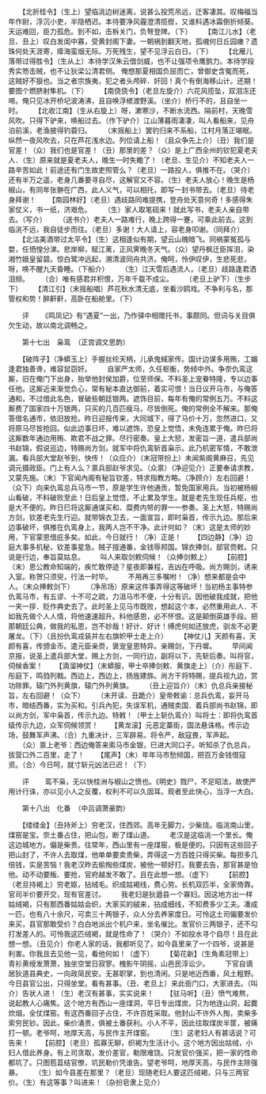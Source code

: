 <!-- { "loadSidebar": true } -->
　　【北折桂令】（生上）望临洮边树迷离，说甚么投荒吊远，迁客凄其。叹梅福当年作尉，浮沉小吏，半隐栖迟。本待要净风霾澄清揽辔，又谁料遇冰霜倒折倾葵。天运难回，臣力孤危。到不如，击柝关门，负弩登陴。（下）
　　【南江儿水】（老旦、丑上）叹白发闺中寡，受黄封阁下妻。一朝祸到翻天地，孤魂何日丘园瘗？遗珠何处天涯寄，瘴海蛮烟无际。万死残生，望不见浮云白日。（下）
　　【北雁儿落带过得胜令】（生从上）本待学汉朱云借剑威，也不让强项令鹰鹯力。本待学段秀实笏击贼，也不让狄梁公清君侧。
俺想那夏相国负屈而亡，曾御史含冤而死，这贼好不狠也。当之者宗族夷，犯之者头颅碎．奸回！真个有倒海移山计。还期！要图个燃脐射隼机。（下）
　　【南侥侥令】（老旦左旋介）六花风揽坠，双泪冻还啼。俺只见冰开桥圮波涛沸，且自唤浮槎渡野溪。（坐介）桥行不的，且自坐一时。
　　【北收江南】（生从右旋上）呀，漱寒沙，不断水流西。隔前村，天晚雪风吹。只得下驴来，唤船过去。（作下驴介）江山薄暮雨凄凄，叫人看船来，见舟泊前溪，老渔披得钓蓑归。
　　（末摇船上）罢钓归来不系船，江村月落正堪眠。纵然一夜风吹去，只在芦花浅水边。列位请上船！（且众争先上介）（丑）我们是官差！（众）我们也是官差！（丑）那里的差？（众）是上广西全州的钦犯夏老夫人．（生）原来就是夏老夫人，晚生一时失瞻了！（老旦、生见介）不知老夫人一路辛苦如此！前途还有门生故吏照管么？（老旦）一路投人，俱推不在。（哭介）还有半万之遥，老身几番要寻自尽，这解官又不容。（生）老夫人放心！晚生是杨椒山，有同年张翀在广西，此人义气，可以相托，即写一封书带去。（老旦）待老身拜谢！
　　【南园林好】（老旦）遇歧路同难提携，登舟处天意何奇！多感得朱家仗义，书一纸，济艰危。
　　（生）家人取笔砚来！就此写书，老夫人亲自带去。（写介）
　　（送书介）老夫人一路难行，晚上跨得一蹇，可乘此前去。这到临洮不远，我自徒步而往。（老旦）多谢！大人请上，容老身叩谢。（同拜介）
　　【北沽美酒带过太平令】（生）这相逢似有期，望云山魄暗飞。同祸蒙冤孤与婺，任恓惶分涕。悲岸柳，赋江蓠，正风霁晚冬天气。（众）望丹枫迁臣挥泪，染湘竹娥皇留碧。惊白鹭冲远起，溯清波同舟共济。俺呵，怜伊叹伊，生悲死悲，呀，唤不醒九天昏睡。（下船介）
　　（生）江天雪后遇流人，（老旦）歧路逢君洒泪频。
　　（合）唯有感君并积恨，万年千载不成尘。
　　（老旦上驴下）（生步下）
　　【清江引】（末摇船唱）芦花秋水清无底，坐看沙鸥戏。不争利与名，那管权和势！醉鼾鼾，高卧在船舱里。（下）

　　评
　　《鸣凤记》有“遇夏”一出，乃作驿中相赠托书，事颇同。但词与关目俱欠生动，故以南北调畅之。

　　第十七出　枭鸾　（正宫调文思韵）

　　【破阵子】（净蟒玉上）手握丝纶天柄，儿承鬼蜮家传。国计边谋多用贿，工媚逢君独善谗，难容鼠窃奸。
　　自家严太师，久任枢衡，势倾中外。争奈仇鸾这厮，旧在俺门下出身，抬举他封侯加爵，位至师保。不料圣上宠眷特隆，专以边事任他。这厮近来渐觉负心，常有秘本直达御前，着实可恨！当日议开马市，与俺答通和，不过借此名色，冒破些朝廷银两。遮饰目前，每年有俺的常例五万。不料这厮费了国家四十万银两，只买的几百匹瘦马，尽皆倒死。俺的常例全不解来。那俺答借名通市，依旧放抢。昨日迎报传来，大同城下，得了马价十万，忽然进口，又将原马尽皆抢回。似此边事日坏，难以遮饰，恐皇上觉悟，未免连累于俺。昨巳将这厮数年通边用贿、欺君不战之罪。尽行密奏。皇上大怒，发密旨一道，遣兵部尚书赵锦，假说巡边，特赐尚方剑，就军中将仇鸾斩首枭示。此乃机密军情，不敢泄漏。看兵部大堂赵爷到，快传！（众应介）（末冠带扮上）未闻紫阁黄麻召，先见调元摄政臣。门上有人么？禀兵部赵爷求见。（众禀）（净迎见介）正要奉请求教，又蒙先施。（末）下官闻內阁有秘旨钦差，特求指教方略。（净顾介）左右回避！（众下）向来仇鸾总兵马市一节，原是学生许他通贡，暂免国家用兵。当初被杨椒山看破，不料破败至此！日后皇上觉悟，不止累及学生。就是老先生现任兵枢，也是大不便的。昨日巳将这厮通谋买和、糜费内帑的罪一一参奏。圣上大怒，特赐尚方剑，钦差老先生行迎。就带锦衣卫去，一面宣旨，即时枭首，传示九边。那后来边事破坏，俱推在仇鸾身上，我两人岂不干净。此计何如？（末）这是太师的妙用，下官蒙恩借庇多矣。如此，今日就行！（净）正是！
　　【四边静】（净）边庭大事多机秘，钦差事星急。贼子擅通番，金钱辱邦国。锦衣捧剑，部官赍敕。只说是行边，奉旨莫姑息。
　　叫人来取剑敕伺候！（众捧剑敕上）
　　【前腔】（末）恩公教命知端的，疾忙敢停迹？星夜即兼程，吉凶在呼吸。尚方赐剑，诱来入室。称贺只须臾，行法一时毕。
　　不用再三多嘱咐！（净）想来都是会中人。（末众捧敕剑下）
　　（净吊场）原来这件事弄得这等破坏！当初杨主事特参仇鸾马市，有五谬、十不可之疏，力沮马市不便，十分有识。因他破我成就，把他一夹一拶．贬作典史去了。此时圣上见马市既败，想起这个本，必然重用此人．不如我先做个人人情，将他速速超升。料他感恩，必不怀恨。这是颠倒英雄手段。把那朝廷公典，做我的私恩，岂不妙哉！好计、好计！缚虎何如还放虎，驯龙不必更屠龙。（下）（且扮仇鸾戎装并左右旗帜甲士走上介）
　　【神仗儿】天颜有喜，天颜有喜，传颁金币。遣元臣亲赍，褒宠皇恩特异。亲赐剑，下丹墀。
　　早间闻京报，说圣上遣兵部大堂，赐上方剑，一同行边，副将以下，先斩后奏。叫将官，伺候香案！
　　【滴溜神仗】（末蟒服，甲士卒捧剑敕、黄旗走上）（介）彤庭下．彤庭下，鸣驺列戟。西边上，西边上，扬旌建旆。尚方干将特赐，提兵视九边，赏功除罪。辕门外列黄旗，辕门外列黄旗。
　　（丑上迎旨介）（末）仇总兵亲接秘旨，左右回避！（众下）
　　（末开读、丑跪介）皇帝敕谕：总兵仇鸾，妄开马市，暗结西番，实为买和。引兵內犯，失误军机，通贼卖国．着兵部尚书赵锦，即以尚方剑，军中枭首，传示九边。特敕！（甲士上斩仇鸾介）叫将士：即将仇鸾首级传示九边，众军伺候领赏！
　　【黄龙滚】元恶定藁街，国法悬诛格。传示边场，鼓舞军声沸。（合）九重决计，三军辟易。将令严，敌寇畏，军声起。
　　（众）禀上老爷：西边俺答来索马市金银，巳进大同口子。听知杀了仇总兵，拔营口外二百里，走了！
　　【尾声】（末）年年马市愁倾国，把百万金钱借寇资。（合）今日呵，就寸斩元凶法已迟！（下）

　　评
　　鸾不枭，无以快桂洲与椒山之愤也。《明史》戮尸，不足昭法，故使严用计行诛，亦以见小人之反覆，权利不可以久固耳。观者至此快心，当浮一大白。

　　第十八出　化番　（中吕调萧豪韵）

　　【缕缕金】（丑持斧上）穷老汉，住西郊。高年无脚力，少柴烧。临洮南山里，煤窑是宝。奈土番占住，把山包，断了煤山道。
　　老汉是这临洮一个里长。俺这边城地方。偏是柴贵。往常年，西山里有一座煤窑，极是便的。只因有这些回子把山封了，不许人去取煤，他单单要卖贵柴，弄得这一方百姓只得买柴。每担多几倍钱，实是苦恼！我老汉昨去偷掏些煤炭，被他一顿好打。我要去告，那官甚是怕他。动不动要叛、要抢，官府越发不敢了。且在此想一想。（虚下）
　　【前腔】（老旦持褐上）穷老妪，拈绒毛。织成姑褐线，费心劳。长机双匹半，全家倚靠。官司半价要开交，现有官差讨。
　　我老妇是狄遒县一个寡妇。因这地方出一样姑绒褐，只有那西番姑姑会织，大家买的絨来，拈成细线，不知费多少工夫。凑成一匹，也有八十余尺，可卖三十两银子，众人分去养家度日。可怜这土司偏要发价来买，县官那敢受价？白白地派出个机户来，坐名催比。发官价三两银子，还不勾打发差人的。可怜我这匹绒褐，就是性命了！（哭介）不如投水寻个自尽！且在此想一想。（丑见介）你老人家的话，我都听见了。如今县里来了一个四爷，说甚是利害。你我且去见他一见，看他何如！（虚下）
　　【菊花新】（生角素冠带上）青衫黄绶发萧萧，独坐空堂日寂寥。槐影午阴摇，山邑民淳讼少。
　　下官自谪居狄道县典史，一向政简民安。无甚职掌，到也清闲。只是地近西番，风土粗野。今日县官公出，只得坐堂。看有甚事。（丑、老旦上）来此衙门口，大家进去。（叫介）告状人进！（生）老汉有甚事，实实说来！
　　【驻马听】（丑）愤气难熬，说起教人心痛焦。这个地方有西山一座煤洞，平日专出煤炭。只为地连山洞，起爨炊烟，全仗煤窑。有这西番回子占住，不许百姓采取。他封山不许外人掏，卖柴多索穷民钞。因此，柴价涌贵，俱被土番获利。小人不平，因此往取煤炭半筐，被痛打一顿。老爷呵，地厚天高，与民作主开煤窑。
　　（生）这老妇人有甚话说？可告来！
　　【前腔】（老旦）孤寡无聊，织褐为生活计小。这个地方因出姑绒，小妇人借此养身。有上司贪取，发价差官，勒限难饶。只发官价强买，把一家的性命都坑了。只图苞苴结官僚，坑民勒价凭谁告。望老爷呵，地厚天高，与民作主除强暴。
　　（生）如今县差在那里？（老旦）现随老妇人要这匹绒褐，只与三两官价。（生）有这等事？叫进来！（杂扮皂隶上见介）
